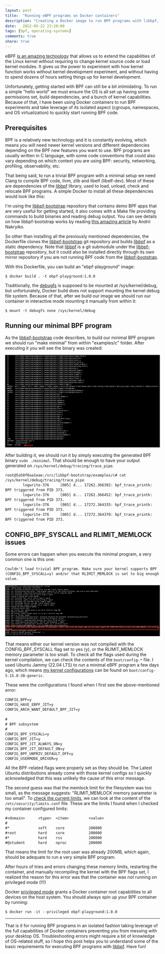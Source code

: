 ```yaml
---
layout: post
title:  "Running eBPF programs on Docker containers"
description: "Creating a Docker image to run BPF programs with libbpf, and troubleshooting Ubuntu issues."
date:   2022-05-22 23:20:00
tags: [bpf, operating-systems]
comments: true
share: true
---
```


eBPF [is an amazing technology](https://ebpf.io/what-is-ebpf) that allows us to extend the capabilities of the Linux kernel without requiring to change kernel source code or load kernel modules. It gives us the power to experiment with how kernel function works without kernel development experiment, and without having to spend dozens of hours setting things up for kernel development.

Unfortunately, getting started with BPF can still be a bit intimidating. To run a simple "hello world" we must ensure the OS is all set up having some permissions set, build dependencies, and a bunch of kernel capabilities. Because of that, I have been using Docker containers to run BPF experiments and take leverage of its isolated aspect (cgroups, namespaces, and OS virtualization) to quickly start running BPF code.

## Prerequisites

BPF is a relatively new technology and it is constantly evolving, which means you will need newer kernel versions and different dependencies depending on the BPF new features you want to use. BPF programs are usually written in C language, with some code conventions that could also vary depending on which context you are using BPF: security, networking, profiling, observability, etc. 

That being said, to run a trivial BPF program with a minimal setup we need Clang to compile BPF code, llvm, zlib and libelf (libelf-dev). Most of these are dependencies of the [libbpf](https://github.com/libbpf/libbpf) library, used to load, unload, check and relocate BPF programs. A simple Docker to install all these dependencies would look like this:

<script src="https://gist.github.com/andreybleme/fd62a2a277d0babb619152c9708e8433.js"></script>

I'm using the [libbpf-bootstrap](https://github.com/libbpf/libbpf-bootstrap) repository that contains demo BPF apps that are very useful for getting started, it also comes with a Make file providing commands to build binaries and reading debug output. You can see details on how libbpf-bootstrap works by reading [this amazing article](https://nakryiko.com/posts/libbpf-bootstrap/) by Andrii Nakryiko.

So other than installing all the previously mentioned dependencies, the Dockerfile clones the [libbpf-bootstrap](https://github.com/libbpf/libbpf-bootstrap) git repository and builds [libbpf](https://github.com/libbpf/libbpf) as a static dependency. Note that [libbpf](https://github.com/libbpf/libbpf) is a git submodule under the [libbpf-bootstrap](https://github.com/libbpf/libbpf-bootstrap) repository, but it could also be installed directly through its own mirror repository if you are not running BPF code from the [libbpf-bootstrap](https://github.com/libbpf/libbpf-bootstrap).

With this Dockerfile, you can build an "ebpf-playground" image:

```
$ docker build . -t ebpf-playground:1.0.0
```

Traditionally, the [debugfs](https://linuxlink.timesys.com/docs/wiki/engineering/HOWTO_Use_debugfs) is supposed to be mounted at /sys/kernel/debug, but unfortunately, Docker build does not support mounting the kernel debug file system. Because of that, after we build our image we should run our container in interactive mode mounting it manually from within it:

```
$ mount -t debugfs none /sys/kernel/debug
```

## Running our minimal BPF program

As the [libbpf-bootstrap](https://github.com/libbpf/libbpf-bootstrap) code describes, to build our minimal BPF program we should run "make minimal" from within "examples/c" folder. After executing it you will see the binary was created:

![BPF Minimal Compiled](https://raw.githubusercontent.com/andreybleme/andreybleme.github.io/master/assets/img/success_complie_minimal_bpf.png)

After building it, we should run it by simply executing the generated BPF binary `sudo ./minimal`.
That should be enough to have your output generated on `/sys/kernel/debug/tracing/trace_pipe`.

```
root@5a50f0aa1eae:/src/libbpf-bootstrap/examples/c# cat /sys/kernel/debug/tracing/trace_pipe
        logwrite-376     [005] d... 17262.366392: bpf_trace_printk: BPF triggered from PID 373.
        logwrite-376     [005] d... 17262.366452: bpf_trace_printk: BPF triggered from PID 373.
        logwrite-376     [005] d... 17272.364335: bpf_trace_printk: BPF triggered from PID 373.
        logwrite-376     [005] d... 17272.364370: bpf_trace_printk: BPF triggered from PID 373.
```

## CONFIG_BPF_SYSCALL and RLIMIT_MEMLOCK issues

Some errors can happen when you execute the minimal program, a very common one is this one:

```
Couldn't load trivial BPF program. Make sure your kernel supports BPF (CONFIG_BPF_SYSCALL=y) and/or that RLIMIT_MEMLOCK is set to big enough value.
```

![BPF Minimal Error Running](https://raw.githubusercontent.com/andreybleme/andreybleme.github.io/master/assets/img/error_running_minimal_bpf.png)

That means either our kernel version was not compiled with the CONFIG_BPF_SYSCALL flag set to yes (y), or the RLIMIT_MEMLOCK memory parameter is too small. To check all the flags used during the kernel compilation, we can check the contents of the `boot/config-*` file. I used Ubuntu Jammy (22.04 LTS) to run a minimal eBPF program a few days ago, which means [my kernel configurations](https://serverfault.com/questions/51032/how-do-i-check-what-kernel-options-were-compiled-without-looking-at-boot-config) can be found on `boot/config-5.15.0-30-generic`.

These were the configurations I found when I first see the above-mentioned error:

```
CONFIG_BPF=y
CONFIG_HAVE_EBPF_JIT=y
CONFIG_ARCH_WANT_DEFAULT_BPF_JIT=y

#
# BPF subsystem
#
CONFIG_BPF_SYSCALL=y
CONFIG_BPF_JIT=y
CONFIG_BPF_JIT_ALWAYS_ON=y
CONFIG_BPF_JIT_DEFAULT_ON=y
CONFIG_BPF_UNPRIV_DEFAULT_OFF=y
CONFIG_USERMODE_DRIVER=y
```

All the BPF-related flags were properly set as they should be. The Latest Ubuntu distributions already come with those kernel configs so I quickly acknowledged that this was unlikely the cause of this error message.

The second guess was that the memlock limit for the filesystem was too small, as the message suggests: "RLIMIT_MEMLOCK memory parameter is too small". To [check the current limits](https://ubuntuforums.org/archive/index.php/t-832769.html), we can look at the content of the `/etc/security/limits.conf` file. These are the limits I found when I checked my container configured limits:

```
#<domain>      <type>  <item>         <value>
#
#*             soft    core           200000
#root          hard    core           200000
#*             hard    rss            200000
#@student      hard    nproc          200000
```

That means the limit for the root user was already 200MB, which again, should be adequate to run a very simple BPF program.

After hours of tries and errors changing these memory limits, restarting the container, and manually recompiling the kernel with the BPF flags set, I realized the reason for this error was that the container was not running on privileged mode (!!!)

Docker [privileged mode](https://docs.docker.com/engine/reference/run/#runtime-privilege-and-linux-capabilities) grants a Docker container root capabilities to all devices on the host system. You should always spin up your BPF container by running: 

```
$ docker run -it --privileged ebpf-playground:1.0.0
```

----

That is it for running BPF programs in an isolated fashion taking leverage of the full capabilities of Docker containers preventing you from messing with your desktop OS. Troubleshooting errors might require a bit of knowledge of OS-related stuff, so I hope this post helps you to understand some of the basic requirements for executing BPF programs with [libbpf](https://github.com/libbpf/libbpf). Have fun!